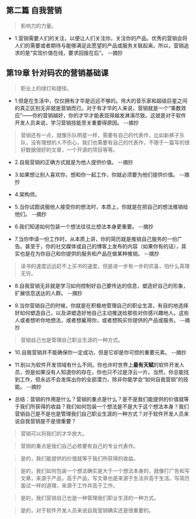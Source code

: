 ## 第二篇 自我营销

>影响力的力量。

- 1.营销需要人们的关注，以便让人们关注你，关注你的产品。优秀的营销会将人们的需要或者期待与能够满足此愿望的产品或服务关联起来。所以，营销追求的是“实现价值在线，要求回报在后”。 --摘抄

## 第19章 针对码农的营销基础课

>职业上的绿灯和捷径。

- 1.但是在生活中，仅仅拥有才华是远远不够的。伟大的音乐家和超级巨星之间的真正区别无非就是营销而已。对于有才华的人来说，营销就是一个“乘数效应”——你的营销越好，你的才华才能表现得越发淋漓尽致。这就是对于软件开发人员来说，学习营销技能至关重要得原因。 --摘抄

>营销还有一点，就像乐队明星一样，需要有自己的代表作，比如新裤子乐队，没有理想的人不伤心，我们也需要有自己的代表作，不限于一篇写的很好数据很好的文章，一个开源的项目等等。

- 2.自我营销的正确方式就是为他人提供价值。 --摘抄

- 3.如果想让别人喜欢你，想和你一起工作，你就必须要为他们提供价值。 --摘抄

- 4.架构师。

- 5.当你试图说服他人接受你的想法时，本质上，你就是在把自己的想法推销给他们。 --摘抄

- 6.我们知道如何包装一个想法往往比想法本身更重要。 --摘抄

- 7.当你申请一份工作时，从本质上讲，你的简历就是推销自己服务的一份广告。甚至于，你的社交媒体或自己的博客上发布的内容（如果你有的话），其实也是在为你自己和你提供的服务和产品在做某种推销。 --摘抄

>读书的速度远远赶不上买书的速度，但是进一步有一步的欢喜，怕什么真理无穷。

- 8.自我营销无非就是学习如何控制好自己要传达的信息，塑造好自己的形象，扩展信息送达的人群。 --摘抄

- 9.当你营销自己的时候，你就是在积极地管理自己的职业生涯，有目的地选择好如何塑造自己，以及讲塑造好地自己主动推送给那些对你感兴趣地人。这些人或者想听你地想法，或者想雇用你，或者想购买你提供的产品或服务。 --摘抄

>营销自己也是管理自己职业生涯的一种方式。

- 10.自我营销并不能确保你一定成功，但是它却是你可控的重要元素。 --摘抄

- 11.别以为软件开发领域有什么不同。你也许时世界上**最有天赋**的软件开发人员，但是如果没有人知道你的存在，你也只不过是浮云一片。当然，你总能找到工作，但永远不会发挥出你的全部潜力，除非你能学会“如何自我营销”的技能。 --摘抄

- 总结：营销的作用是什么？营销的重点是什么？是不是我们能提供的价值就等于我们所获得的收益？我们如何包装一个想法是不是大于这个想法本身？我们营销自己是不是也是管理我们自己职业生涯的一种方式？对于软件开发人员来说自我营销是不是很重要？

>营销可以将我们的才华放大。

>营销的重点是我们自己必修要有自己的专业代表作。

>是的，我们能提供的价值就等于我们所获得的收益。

>是的，我们如何包装一个想法确实是大于一个想法本身的，就像打广告和写文章，来源于产品，高于产品，写文章也是来源于生活并高于生活。写简历面试一样的道理，来源于工作并高于工作。

>是的，我们营销自己也是一种管理我们职业生涯的一种方式。

>是的，对于软件开发人员来说自我营销确实还是很重要的。
